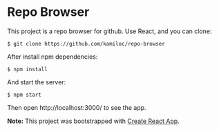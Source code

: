 # Repo Browser

This project is a repo browser for github. Use React, and you can clone:
```
$ git clone https://github.com/kamiloc/repo-browser
```
After install npm dependencies:
```
$ npm install
```
And start the server:
```
$ npm start
```
Then open http://localhost:3000/ to see the app.

**Note:**
This project was bootstrapped with [Create React App](https://github.com/facebookincubator/create-react-app).
